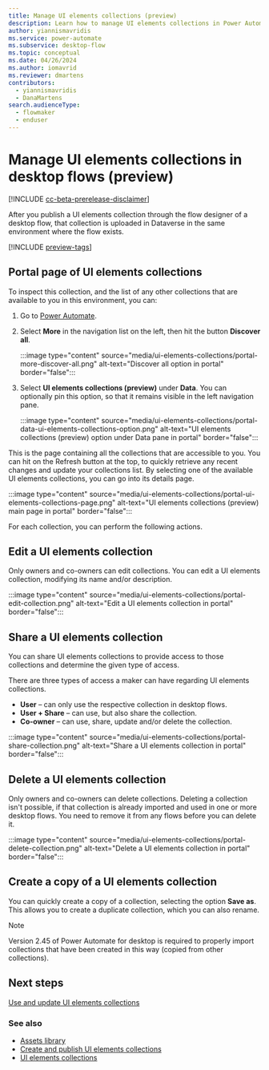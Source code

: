 ```yaml
---
title: Manage UI elements collections (preview)
description: Learn how to manage UI elements collections in Power Automate desktop flows.
author: yiannismavridis
ms.service: power-automate
ms.subservice: desktop-flow
ms.topic: conceptual
ms.date: 04/26/2024
ms.author: iomavrid
ms.reviewer: dmartens
contributors:
  - yiannismavridis
  - DanaMartens
search.audienceType: 
  - flowmaker
  - enduser
---
```


# Manage UI elements collections in desktop flows (preview)

[!INCLUDE [cc-beta-prerelease-disclaimer](../includes/cc-beta-prerelease-disclaimer.md)]

After you publish a UI elements collection through the flow designer of a desktop flow, that collection is uploaded in Dataverse in the same environment where the flow exists.

[!INCLUDE [preview-tags](../includes/cc-preview-features-definition.md)]

## Portal page of UI elements collections

To inspect this collection, and the list of any other collections that are available to you in this environment, you can:

1. Go to [Power Automate](https://make.powerautomate.com).

1. Select **More** in the navigation list on the left, then hit the button **Discover all**.

    :::image type="content" source="media/ui-elements-collections/portal-more-discover-all.png" alt-text="Discover all option in portal" border="false":::

1. Select **UI elements collections (preview)** under **Data**. You can optionally pin this option, so that it remains visible in the left navigation pane.

    :::image type="content" source="media/ui-elements-collections/portal-data-ui-elements-collections-option.png" alt-text="UI elements collections (preview) option under Data pane in portal" border="false":::

This is the page containing all the collections that are accessible to you. You can hit on the Refresh button at the top, to quickly retrieve any recent changes and update your collections list. By selecting one of the available UI elements collections, you can go into its details page.

:::image type="content" source="media/ui-elements-collections/portal-ui-elements-collections-page.png" alt-text="UI elements collections (preview) main page in portal" border="false":::

For each collection, you can perform the following actions.

## Edit a UI elements collection

Only owners and co-owners can edit collections. You can edit a UI elements collection, modifying its name and/or description.

:::image type="content" source="media/ui-elements-collections/portal-edit-collection.png" alt-text="Edit a UI elements collection in portal" border="false":::

## Share a UI elements collection

You can share UI elements collections to provide access to those collections and determine the given type of access.

There are three types of access a maker can have regarding UI elements collections.

- **User** – can only use the respective collection in desktop flows.
- **User + Share** – can use, but also share the collection.
- **Co-owner** – can use, share, update and/or delete the collection.

:::image type="content" source="media/ui-elements-collections/portal-share-collection.png" alt-text="Share a UI elements collection in portal" border="false":::

## Delete a UI elements collection

Only owners and co-owners can delete collections. Deleting a collection isn't possible, if that collection is already imported and used in one or more desktop flows. You need to remove it from any flows before you can delete it.

:::image type="content" source="media/ui-elements-collections/portal-delete-collection.png" alt-text="Delete a UI elements collection in portal" border="false":::

## Create a copy of a UI elements collection

You can quickly create a copy of a collection, selecting the option **Save as**. This allows you to create a duplicate collection, which you can also rename.

> [!NOTE]
> Version 2.45 of Power Automate for desktop is required to properly import collections that have been created in this way (copied from other collections).

## Next steps

[Use and update UI elements collections](use-update-ui-elements-collections.md)

### See also

- [Assets library](assets-library.md)
- [Create and publish UI elements collections](create-ui-elements-collections.md)
- [UI elements collections](ui-elements-collections.md)

